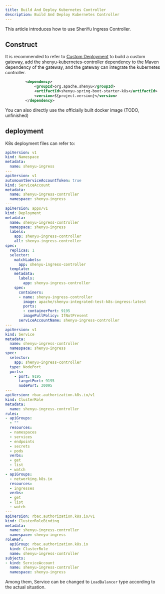 ```yaml
---
title: Build And Deploy Kubernetes Controller
description: Build And Deploy Kubernetes Controller
---
```


This article introduces how to use ShenYu Ingress Controller.

## Construct

It is recommended to refer to [Custom Deployment](../../deployment/deployment-custom.md) to build a custom gateway, add the shenyu-kubernetes-controller dependency to the Maven dependency of the gateway, and the gateway can integrate the kubernetes controller.

```xml
         <dependency>
             <groupId>org.apache.shenyu</groupId>
             <artifactId>shenyu-spring-boot-starter-k8s</artifactId>
             <version>${project.version}</version>
         </dependency>
```

You can also directly use the officially built docker image (TODO, unfinished)

## deployment

K8s deployment files can refer to:

```yaml
apiVersion: v1
kind: Namespace
metadata:
  name: shenyu-ingress
---
apiVersion: v1
automountServiceAccountToken: true
kind: ServiceAccount
metadata:
  name: shenyu-ingress-controller
  namespace: shenyu-ingress
---
apiVersion: apps/v1
kind: Deployment
metadata:
  name: shenyu-ingress-controller
  namespace: shenyu-ingress
  labels:
    app: shenyu-ingress-controller
    all: shenyu-ingress-controller
spec:
  replicas: 1
  selector:
    matchLabels:
      app: shenyu-ingress-controller
  template:
    metadata:
      labels:
        app: shenyu-ingress-controller
    spec:
      containers:
      - name: shenyu-ingress-controller
        image: apache/shenyu-integrated-test-k8s-ingress:latest
        ports:
        - containerPort: 9195
        imagePullPolicy: IfNotPresent
      serviceAccountName: shenyu-ingress-controller
---
apiVersion: v1
kind: Service
metadata:
  name: shenyu-ingress-controller
  namespace: shenyu-ingress
spec:
  selector:
    app: shenyu-ingress-controller
  type: NodePort
  ports:
    - port: 9195
      targetPort: 9195
      nodePort: 30095
---
apiVersion: rbac.authorization.k8s.io/v1
kind: ClusterRole
metadata:
  name: shenyu-ingress-controller
rules:
- apiGroups:
  - ""
  resources:
  - namespaces
  - services
  - endpoints
  - secrets
  - pods
  verbs:
  - get
  - list
  - watch
- apiGroups:
  - networking.k8s.io
  resources:
  - ingresses
  verbs:
  - get
  - list
  - watch
---
apiVersion: rbac.authorization.k8s.io/v1
kind: ClusterRoleBinding
metadata:
  name: shenyu-ingress-controller
  namespace: shenyu-ingress
roleRef:
  apiGroup: rbac.authorization.k8s.io
  kind: ClusterRole
  name: shenyu-ingress-controller
subjects:
- kind: ServiceAccount
  name: shenyu-ingress-controller
  namespace: shenyu-ingress
```

Among them, Service can be changed to `LoadBalancer` type according to the actual situation.
